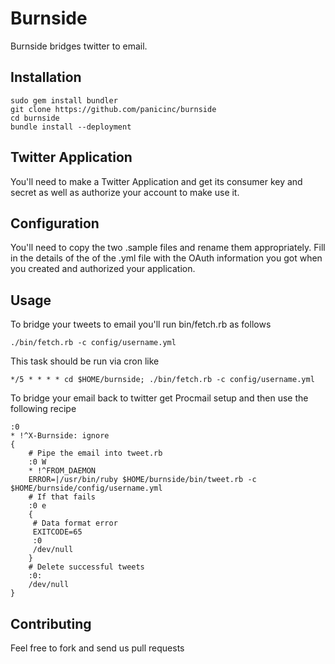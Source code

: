 Burnside
========

Burnside bridges twitter to email.

Installation
------------

	sudo gem install bundler
	git clone https://github.com/panicinc/burnside
	cd burnside
	bundle install --deployment
	
Twitter Application
-------------------
You'll need to make a Twitter Application and get its consumer key and secret as well as authorize
your account to make use it.

	
Configuration
-------------

You'll need to copy the two .sample files and rename them appropriately. Fill in the details of the
of the .yml file with the OAuth information you got when you created and authorized your application.
	
Usage
-----

To bridge your tweets to email you'll run bin/fetch.rb as follows

	./bin/fetch.rb -c config/username.yml
	
This task should be run via cron like

	*/5 * * * * cd $HOME/burnside; ./bin/fetch.rb -c config/username.yml
	
To bridge your email back to twitter get Procmail setup and then use the following recipe

	:0
	* !^X-Burnside: ignore
	{
		# Pipe the email into tweet.rb
		:0 W
		* !^FROM_DAEMON
		ERROR=|/usr/bin/ruby $HOME/burnside/bin/tweet.rb -c $HOME/burnside/config/username.yml
		# If that fails
		:0 e
		{
		 # Data format error
		 EXITCODE=65 
		 :0
		 /dev/null
		}
		# Delete successful tweets
		:0:
		/dev/null
	}

Contributing
------------

Feel free to fork and send us pull requests